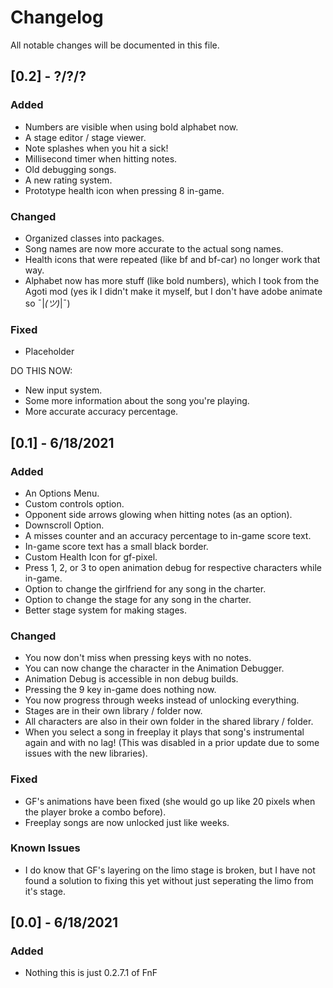 # Changelog
All notable changes will be documented in this file.

## [0.2] - ?/?/?
### Added
- Numbers are visible when using bold alphabet now.
- A stage editor / stage viewer.
- Note splashes when you hit a sick!
- Millisecond timer when hitting notes.
- Old debugging songs.
- A new rating system.
- Prototype health icon when pressing 8 in-game.
### Changed
- Organized classes into packages.
- Song names are now more accurate to the actual song names.
- Health icons that were repeated (like bf and bf-car) no longer work that way.
- Alphabet now has more stuff (like bold numbers), which I took from the Agoti mod (yes ik I didn't make it myself, but I don't have adobe animate so ¯|_(ツ)_|¯)
### Fixed
- Placeholder

DO THIS NOW:
- New input system.
- Some more information about the song you're playing.
- More accurate accuracy percentage. 

## [0.1] - 6/18/2021
### Added
- An Options Menu.
- Custom controls option.
- Opponent side arrows glowing when hitting notes (as an option).
- Downscroll Option.
- A misses counter and an accuracy percentage to in-game score text.
- In-game score text has a small black border.
- Custom Health Icon for gf-pixel.
- Press 1, 2, or 3 to open animation debug for respective characters while in-game.
- Option to change the girlfriend for any song in the charter.
- Option to change the stage for any song in the charter.
- Better stage system for making stages.
### Changed
- You now don't miss when pressing keys with no notes.
- You can now change the character in the Animation Debugger.
- Animation Debug is accessible in non debug builds.
- Pressing the 9 key in-game does nothing now.
- You now progress through weeks instead of unlocking everything.
- Stages are in their own library / folder now.
- All characters are also in their own folder in the shared library / folder.
- When you select a song in freeplay it plays that song's instrumental again and with no lag! (This was disabled in a prior update due to some issues with the new libraries).
### Fixed
- GF's animations have been fixed (she would go up like 20 pixels when the player broke a combo before).
- Freeplay songs are now unlocked just like weeks.
### Known Issues
- I do know that GF's layering on the limo stage is broken, but I have not found a solution to fixing this yet without just seperating the limo from it's stage.

## [0.0] - 6/18/2021
### Added
- Nothing this is just 0.2.7.1 of FnF
